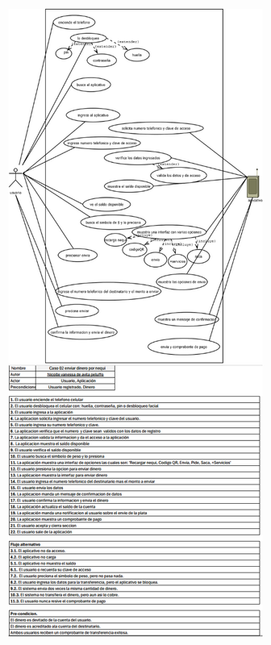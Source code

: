 ![](foto/manual%20de%20caso%20de%20uso2nini.png)
![](foto/Captura%20de%20pantalla%202024-08-07%20151253.png)